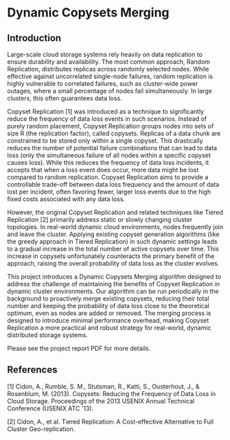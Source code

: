# Dynamic Copysets Merging
## Introduction
Large-scale cloud storage systems rely heavily on data replication to ensure durability and availability. The most common approach, Random Replication, distributes replicas across randomly selected nodes. While effective against uncorrelated single-node failures, random replication is highly vulnerable to correlated failures, such as cluster-wide power outages, where a small percentage of nodes fail simultaneously. In large clusters, this often guarantees data loss.

Copyset Replication [1] was introduced as a technique to significantly reduce the frequency of data loss events in such scenarios. Instead of purely random placement, Copyset Replication groups nodes into sets of size R (the replication factor), called copysets. Replicas of a data chunk are constrained to be stored only within a single copyset. This drastically reduces the number of potential failure combinations that can lead to data loss (only the simultaneous failure of all nodes within a specific copyset causes loss). While this reduces the frequency of data loss incidents, it accepts that when a loss event does occur, more data might be lost compared to random replication. Copyset Replication aims to provide a controllable trade-off between data loss frequency and the amount of data lost per incident, often favoring fewer, larger loss events due to the high fixed costs associated with any data loss.

However, the original Copyset Replication and related techniques like Tiered Replication [2] primarily address static or slowly changing cluster topologies. In real-world dynamic cloud environments, nodes frequently join and leave the cluster. Applying existing copyset generation algorithms (like the greedy approach in Tiered Replication) in such dynamic settings leads to a gradual increase in the total number of active copysets over time. This increase in copysets unfortunately counteracts the primary benefit of the approach, raising the overall probability of data loss as the cluster evolves.

This project introduces a Dynamic Copysets Merging algorithm designed to address the challenge of maintaining the benefits of Copyset Replication in dynamic cluster environments. Our algorithm can be run periodically in the background to proactively merge existing copysets, reducing their total number and keeping the probability of data loss close to the theoretical optimum, even as nodes are added or removed. The merging process is designed to introduce minimal performance overhead, making Copyset Replication a more practical and robust strategy for real-world, dynamic distributed storage systems.

Please see the project report PDF for more details.

## References
[1] Cidon, A., Rumble, S. M., Stutsman, R., Katti, S., Ousterhout, J., & Rosenblum, M. (2013). Copysets: Reducing the Frequency of Data Loss in Cloud Storage. Proceedings of the 2013 USENIX Annual Technical Conference (USENIX ATC '13).

[2] Cidon, A., et al. Tiered Replication: A Cost-effective Alternative to Full Cluster Geo-replication.

